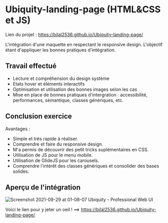 # Ubiquity-landing-page (HTML&CSS et JS)

Lien du projet : https://bilal2536.github.io/Ubiquity-landing-page/

L'intégration d'une maquette en respectant le responsive design. L'objectif étant d'appliquer les bonnes pratiques d'intégration. 

## Travail effectué 

- Lecture et compréhension du design système
- Etats hover et éléments interactifs 
- Optimisation et utilisation des bonnes images selon les cas 
- Mise en place de bonnes pratiques d'intergration : accessibilité, performances, sémantique, classes génériques, etc.

## Conclusion exercice 

Avantages :

- Simple et très rapide à réaliser.
- Comprendre et faire du responsive design.
- M'a permis de découvrir des petit tricks suplémentaires en CSS.
- Utilisation de JS pour le menu mobile.
- Utilisation de GlideJS pour les carousels.
- Comprendre l'intérêt des classes génériques et consolider des bases solides.   


## Aperçu de l'intégration 
![Screenshot 2021-09-29 at 01-08-07 Ubiquity - Professional Web UI](https://user-images.githubusercontent.com/61947370/135177545-ae457485-ff08-4a38-b26e-27747b8484ec.png)

Voici le lien pour y jeter un oeil ! ==> https://bilal2536.github.io/Ubiquity-landing-page/
